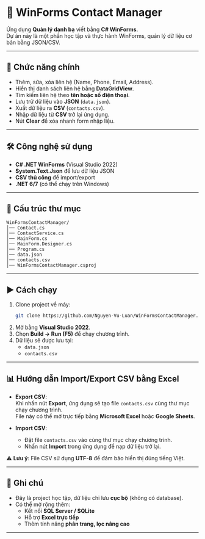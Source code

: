# 📒 WinForms Contact Manager

Ứng dụng **Quản lý danh bạ** viết bằng **C# WinForms**.  
Dự án này là một phần học tập và thực hành WinForms, quản lý dữ liệu cơ bản bằng JSON/CSV.

---

## 🚀 Chức năng chính

- Thêm, sửa, xóa liên hệ (Name, Phone, Email, Address).
- Hiển thị danh sách liên hệ bằng **DataGridView**.
- Tìm kiếm liên hệ theo **tên hoặc số điện thoại**.
- Lưu trữ dữ liệu vào **JSON** (`data.json`).
- Xuất dữ liệu ra **CSV** (`contacts.csv`).
- Nhập dữ liệu từ **CSV** trở lại ứng dụng.
- Nút **Clear** để xóa nhanh form nhập liệu.

---

## 🛠 Công nghệ sử dụng

- **C# .NET WinForms** (Visual Studio 2022)
- **System.Text.Json** để lưu dữ liệu JSON
- **CSV thủ công** để import/export
- **.NET 6/7** (có thể chạy trên Windows)

---

## 📂 Cấu trúc thư mục

```
WinFormsContactManager/
│── Contact.cs
│── ContactService.cs
│── MainForm.cs
│── MainForm.Designer.cs
│── Program.cs
│── data.json
│── contacts.csv
│── WinFormsContactManager.csproj
```

---

## ▶️ Cách chạy

1. Clone project về máy:
   ```bash
   git clone https://github.com/Nguyen-Vu-Luan/WinFormsContactManager.git
   ```
2. Mở bằng **Visual Studio 2022**.
3. Chọn **Build → Run (F5)** để chạy chương trình.
4. Dữ liệu sẽ được lưu tại:
   - `data.json`
   - `contacts.csv`

---

## 📊 Hướng dẫn Import/Export CSV bằng Excel

- **Export CSV**:  
  Khi nhấn nút **Export**, ứng dụng sẽ tạo file `contacts.csv` cùng thư mục chạy chương trình.  
  File này có thể mở trực tiếp bằng **Microsoft Excel** hoặc **Google Sheets**.

- **Import CSV**:  
  - Đặt file `contacts.csv` vào cùng thư mục chạy chương trình.
  - Nhấn nút **Import** trong ứng dụng để nạp dữ liệu trở lại.

⚠️ **Lưu ý**: File CSV sử dụng **UTF-8** để đảm bảo hiển thị đúng tiếng Việt.

---

## 📌 Ghi chú

- Đây là project học tập, dữ liệu chỉ lưu **cục bộ** (không có database).
- Có thể mở rộng thêm:
  - Kết nối **SQL Server / SQLite**
  - Hỗ trợ **Excel trực tiếp**
  - Thêm tính năng **phân trang, lọc nâng cao**

---
